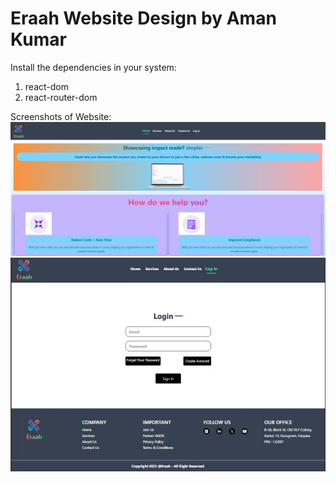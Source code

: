 # Eraah Website Design by Aman Kumar

Install the dependencies in your system:
1. react-dom
2. react-router-dom

Screenshots of Website:
![image alt](https://github.com/Amankumar9034/Eraah/blob/2187417f11c13e85396cbe4500471d668681bf7f/Eraah1.JPG)
![image alt](https://github.com/Amankumar9034/Eraah/blob/2187417f11c13e85396cbe4500471d668681bf7f/errah2.JPG)

